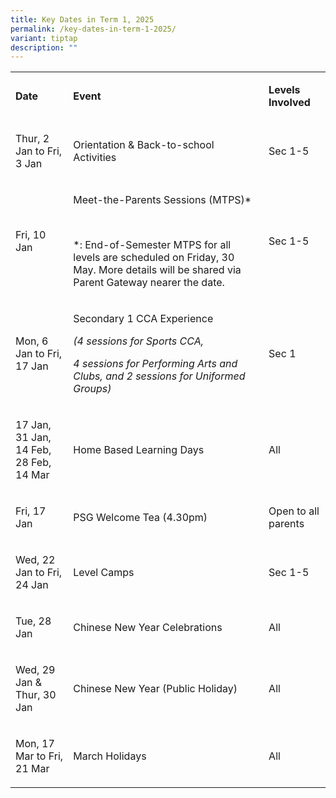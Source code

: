 ```yaml
---
title: Key Dates in Term 1, 2025
permalink: /key-dates-in-term-1-2025/
variant: tiptap
description: ""
---
```

<table style="minWidth: 75px">
<colgroup>
<col>
<col>
<col>
</colgroup>
<tbody>
<tr>
<td rowspan="1" colspan="1">
<p><strong>Date</strong>
</p>
</td>
<td rowspan="1" colspan="1">
<p><strong>Event</strong>
</p>
</td>
<td rowspan="1" colspan="1">
<p><strong>Levels Involved</strong>
</p>
</td>
</tr>
<tr>
<td rowspan="1" colspan="1">
<p>Thur, 2 Jan to Fri, 3 Jan</p>
</td>
<td rowspan="1" colspan="1">
<p>Orientation &amp; Back-to-school Activities</p>
</td>
<td rowspan="1" colspan="1">
<p>Sec 1-5</p>
</td>
</tr>
<tr>
<td rowspan="1" colspan="1">
<p>Fri, 10 Jan</p>
</td>
<td rowspan="1" colspan="1">
<p>Meet-the-Parents Sessions (MTPS)*</p>
<p>&nbsp;</p>
<p>*: End-of-Semester MTPS for all levels are scheduled on Friday, 30 May.
More details will be shared via Parent Gateway nearer the date.</p>
</td>
<td rowspan="1" colspan="1">
<p>Sec 1-5</p>
</td>
</tr>
<tr>
<td rowspan="1" colspan="1">
<p>Mon, 6 Jan to Fri, 17 Jan</p>
</td>
<td rowspan="1" colspan="1">
<p>Secondary 1 CCA Experience</p>
<p><em>(4 sessions for Sports CCA,</em>
</p>
<p><em>4 sessions for Performing Arts and Clubs, and 2 sessions for Uniformed Groups)</em>
</p>
</td>
<td rowspan="1" colspan="1">
<p>Sec 1</p>
</td>
</tr>
<tr>
<td rowspan="1" colspan="1">
<p>17 Jan,
<br>31 Jan,
<br>14 Feb,
<br>28 Feb,
<br>14 Mar</p>
</td>
<td rowspan="1" colspan="1">
<p>Home Based Learning Days</p>
</td>
<td rowspan="1" colspan="1">
<p>All</p>
</td>
</tr>
<tr>
<td rowspan="1" colspan="1">
<p>Fri, 17 Jan</p>
</td>
<td rowspan="1" colspan="1">
<p>PSG Welcome Tea (4.30pm)</p>
</td>
<td rowspan="1" colspan="1">
<p>Open to all parents</p>
</td>
</tr>
<tr>
<td rowspan="1" colspan="1">
<p>Wed, 22 Jan to Fri, 24 Jan</p>
</td>
<td rowspan="1" colspan="1">
<p>Level Camps</p>
</td>
<td rowspan="1" colspan="1">
<p>Sec 1-5</p>
</td>
</tr>
<tr>
<td rowspan="1" colspan="1">
<p>Tue, 28 Jan</p>
</td>
<td rowspan="1" colspan="1">
<p>Chinese New Year Celebrations</p>
</td>
<td rowspan="1" colspan="1">
<p>All</p>
</td>
</tr>
<tr>
<td rowspan="1" colspan="1">
<p>Wed, 29 Jan &amp; Thur, 30 Jan</p>
</td>
<td rowspan="1" colspan="1">
<p>Chinese New Year (Public Holiday)</p>
</td>
<td rowspan="1" colspan="1">
<p>All</p>
</td>
</tr>
<tr>
<td rowspan="1" colspan="1">
<p>Mon, 17 Mar to Fri, 21 Mar</p>
</td>
<td rowspan="1" colspan="1">
<p>March Holidays</p>
</td>
<td rowspan="1" colspan="1">
<p>All</p>
</td>
</tr>
</tbody>
</table>
<p></p>